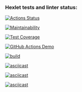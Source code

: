 ### Hexlet tests and linter status:
[![Actions Status](https://github.com/MaksimDenisov/java-project-71/workflows/hexlet-check/badge.svg)](https://github.com/MaksimDenisov/java-project-71/actions)

[![Maintainability](https://api.codeclimate.com/v1/badges/1a966e4f1ac90967e1b9/maintainability)](https://codeclimate.com/github/MaksimDenisov/java-project-71/maintainability)

[![Test Coverage](https://api.codeclimate.com/v1/badges/1a966e4f1ac90967e1b9/test_coverage)](https://codeclimate.com/github/MaksimDenisov/java-project-71/test_coverage)

[![GitHub Actions Demo](https://github.com/MaksimDenisov/java-project-71/actions/workflows/github-actions-demo.yml/badge.svg)](https://github.com/MaksimDenisov/java-project-71/actions/workflows/github-actions-demo.yml)

[![build](https://github.com/MaksimDenisov/java-project-71/actions/workflows/build.yml/badge.svg)](https://github.com/MaksimDenisov/java-project-71/actions/workflows/build.yml)

[![asciicast](https://asciinema.org/a/oxUbpx8hrIwm76q52oSu7MiVN.svg)](https://asciinema.org/a/oxUbpx8hrIwm76q52oSu7MiVN)

[![asciicast](https://asciinema.org/a/GCXARsopKrqxzwaNa9qFWJB0H.svg)](https://asciinema.org/a/GCXARsopKrqxzwaNa9qFWJB0H)

[![asciicast](https://asciinema.org/a/566410.svg)](https://asciinema.org/a/566410)